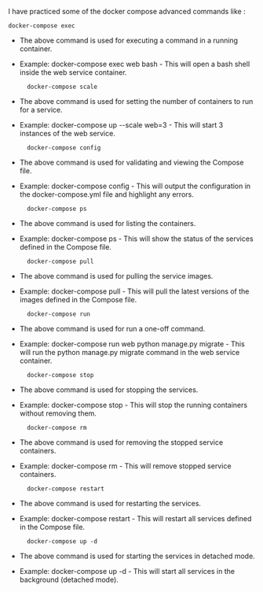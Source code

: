 I have practiced some of the docker compose advanced commands like :

	docker-compose exec

- The above command is used for executing a command in a running container.
- Example: docker-compose exec web bash - This will open a bash shell inside the web service container.

	    docker-compose scale

- The above command is used for setting the number of containers to run for a service.
- Example: docker-compose up --scale web=3 - This will start 3 instances of the web service.

		docker-compose config

- The above command is used for validating and viewing the Compose file.
- Example: docker-compose config - This will output the configuration in the docker-compose.yml file and highlight any errors.

		docker-compose ps

- The above command is used for listing the containers.
- Example: docker-compose ps - This will show the status of the services defined in the Compose file.

		docker-compose pull

- The above command is used for pulling the service images.
- Example: docker-compose pull - This will pull the latest versions of the images defined in the Compose file.

		docker-compose run

- The above command is used for run a one-off command.
- Example: docker-compose run web python manage.py migrate - This will run the python manage.py migrate command in the web service container.

		docker-compose stop

- The above command is used for stopping the services.
- Example: docker-compose stop - This will stop the running containers without removing them.

		docker-compose rm

- The above command is used for removing the stopped service containers.
- Example: docker-compose rm - This will remove stopped service containers.

		docker-compose restart

- The above command is used for restarting the services.
- Example: docker-compose restart - This will restart all services defined in the Compose file.

		docker-compose up -d

- The above command is used for starting the services in detached mode.
- Example: docker-compose up -d - This will start all services in the background (detached mode).

